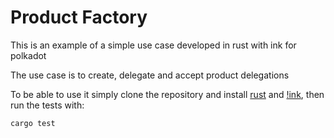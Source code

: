 # Product Factory

This is an example of a simple use case developed in rust with ink for polkadot 

The use case is to create, delegate and accept product delegations

To be able to use it simply clone the repository and install [rust](https://doc.rust-lang.org/cargo/getting-started/installation.html) and [!ink](https://github.com/paritytech/ink#usage), then run the tests with: 

```cargo test```
